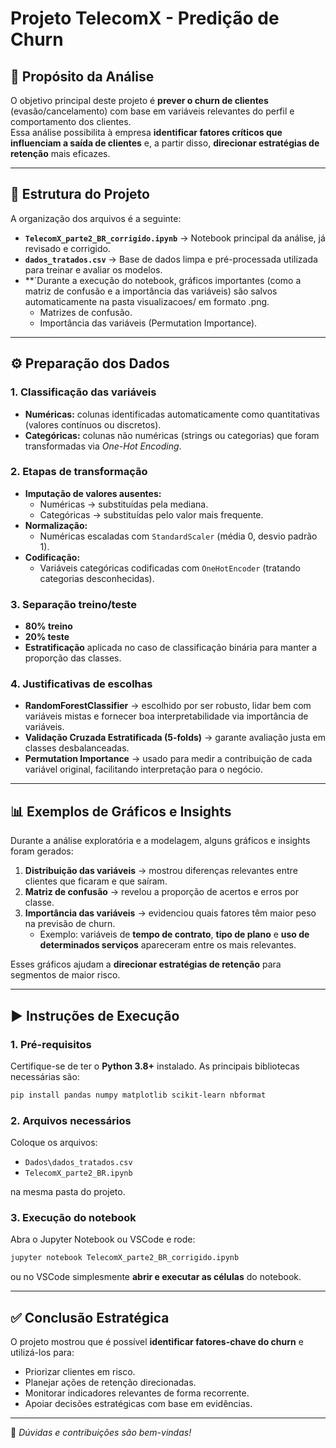 # Projeto TelecomX - Predição de Churn

## 📌 Propósito da Análise
O objetivo principal deste projeto é **prever o churn de clientes** (evasão/cancelamento) com base em variáveis relevantes do perfil e comportamento dos clientes.  
Essa análise possibilita à empresa **identificar fatores críticos que influenciam a saída de clientes** e, a partir disso, **direcionar estratégias de retenção** mais eficazes.

---

## 📂 Estrutura do Projeto
A organização dos arquivos é a seguinte:

- **`TelecomX_parte2_BR_corrigido.ipynb`** → Notebook principal da análise, já revisado e corrigido.
- **`dados_tratados.csv`** → Base de dados limpa e pré-processada utilizada para treinar e avaliar os modelos.
- **`Durante a execução do notebook, gráficos importantes (como a matriz de confusão e a importância das variáveis) são salvos automaticamente na pasta visualizacoes/ em formato .png.
  - Matrizes de confusão.
  - Importância das variáveis (Permutation Importance).

---

## ⚙️ Preparação dos Dados

### 1. Classificação das variáveis
- **Numéricas:** colunas identificadas automaticamente como quantitativas (valores contínuos ou discretos).  
- **Categóricas:** colunas não numéricas (strings ou categorias) que foram transformadas via *One-Hot Encoding*.

### 2. Etapas de transformação
- **Imputação de valores ausentes:**  
  - Numéricas → substituídas pela mediana.  
  - Categóricas → substituídas pelo valor mais frequente.  
- **Normalização:**  
  - Numéricas escaladas com `StandardScaler` (média 0, desvio padrão 1).  
- **Codificação:**  
  - Variáveis categóricas codificadas com `OneHotEncoder` (tratando categorias desconhecidas).

### 3. Separação treino/teste
- **80% treino**  
- **20% teste**  
- **Estratificação** aplicada no caso de classificação binária para manter a proporção das classes.

### 4. Justificativas de escolhas
- **RandomForestClassifier** → escolhido por ser robusto, lidar bem com variáveis mistas e fornecer boa interpretabilidade via importância de variáveis.  
- **Validação Cruzada Estratificada (5-folds)** → garante avaliação justa em classes desbalanceadas.  
- **Permutation Importance** → usado para medir a contribuição de cada variável original, facilitando interpretação para o negócio.

---

## 📊 Exemplos de Gráficos e Insights

Durante a análise exploratória e a modelagem, alguns gráficos e insights foram gerados:

1. **Distribuição das variáveis** → mostrou diferenças relevantes entre clientes que ficaram e que saíram.  
2. **Matriz de confusão** → revelou a proporção de acertos e erros por classe.  
3. **Importância das variáveis** → evidenciou quais fatores têm maior peso na previsão de churn.  
   - Exemplo: variáveis de **tempo de contrato**, **tipo de plano** e **uso de determinados serviços** apareceram entre os mais relevantes.

Esses gráficos ajudam a **direcionar estratégias de retenção** para segmentos de maior risco.

---

## ▶️ Instruções de Execução

### 1. Pré-requisitos
Certifique-se de ter o **Python 3.8+** instalado. As principais bibliotecas necessárias são:

```bash
pip install pandas numpy matplotlib scikit-learn nbformat
```

### 2. Arquivos necessários
Coloque os arquivos:
- `Dados\dados_tratados.csv`
- `TelecomX_parte2_BR.ipynb`

na mesma pasta do projeto.

### 3. Execução do notebook
Abra o Jupyter Notebook ou VSCode e rode:

```bash
jupyter notebook TelecomX_parte2_BR_corrigido.ipynb
```

ou no VSCode simplesmente **abrir e executar as células** do notebook.

---

## ✅ Conclusão Estratégica

O projeto mostrou que é possível **identificar fatores-chave do churn** e utilizá-los para:
- Priorizar clientes em risco.  
- Planejar ações de retenção direcionadas.  
- Monitorar indicadores relevantes de forma recorrente.  
- Apoiar decisões estratégicas com base em evidências.

---

📧 *Dúvidas e contribuições são bem-vindas!*
